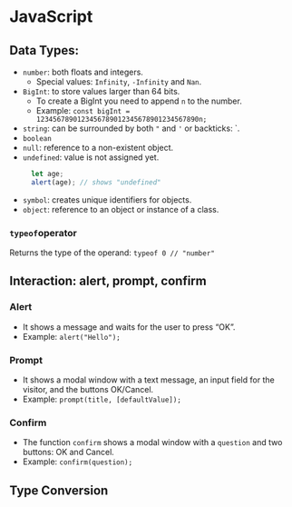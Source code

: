 # JavaScript

## Data Types:
- `number`: both floats and integers.
  - Special values: `Infinity`, `-Infinity` and `Nan`.
- `BigInt`: to store values larger than 64 bits.
  - To create a BigInt you need to append `n` to the number.
  - Example: `const bigInt = 1234567890123456789012345678901234567890n;`
- `string`: can be surrounded by both `"` and `'` or backticks: `.
- `boolean`
- `null`: reference to a non-existent object.
- `undefined`: value is not assigned yet.
  ```javascript
    let age;
    alert(age); // shows "undefined"
  ```
- `symbol`: creates unique identifiers for objects.
- `object`: reference to an object or instance of a class.

### `typeof`operator
Returns the type of the operand: `typeof 0 // "number"`

## Interaction: alert, prompt, confirm
### Alert
- It shows a message and waits for the user to press “OK”.
- Example: `alert("Hello");`

### Prompt
- It shows a modal window with a text message, an input field for the visitor, and the buttons OK/Cancel.
- Example: `prompt(title, [defaultValue]);`

### Confirm
- The function `confirm` shows a modal window with a `question` and two buttons: OK and Cancel.
- Example: `confirm(question);`

## Type Conversion